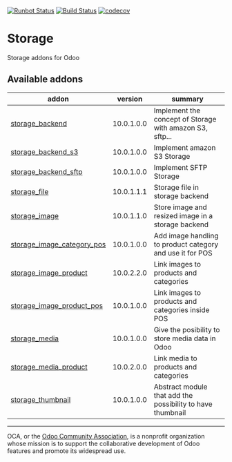 [![Runbot Status](https://runbot.odoo-community.org/runbot/badge/flat/275/10.0.svg)](https://runbot.odoo-community.org/runbot/repo/github-com-oca-storage-275)
[![Build Status](https://travis-ci.com/OCA/storage.svg?branch=10.0)](https://travis-ci.com/OCA/storage)
[![codecov](https://codecov.io/gh/OCA/storage/branch/10.0/graph/badge.svg)](https://codecov.io/gh/OCA/storage)

# Storage

Storage addons for Odoo

[//]: # (addons)

Available addons
----------------
addon | version | summary
--- | --- | ---
[storage_backend](storage_backend/) | 10.0.1.0.0 | Implement the concept of Storage with amazon S3, sftp...
[storage_backend_s3](storage_backend_s3/) | 10.0.1.0.0 | Implement amazon S3 Storage
[storage_backend_sftp](storage_backend_sftp/) | 10.0.1.0.0 | Implement SFTP Storage
[storage_file](storage_file/) | 10.0.1.1.1 | Storage file in storage backend
[storage_image](storage_image/) | 10.0.1.1.0 | Store image and resized image in a storage backend
[storage_image_category_pos](storage_image_category_pos/) | 10.0.1.0.0 | Add image handling to product category and use it for POS
[storage_image_product](storage_image_product/) | 10.0.2.2.0 | Link images to products and categories
[storage_image_product_pos](storage_image_product_pos/) | 10.0.1.0.0 | Link images to products and categories inside POS
[storage_media](storage_media/) | 10.0.1.0.0 | Give the posibility to store media data in Odoo
[storage_media_product](storage_media_product/) | 10.0.2.0.0 | Link media to products and categories
[storage_thumbnail](storage_thumbnail/) | 10.0.1.0.0 | Abstract module that add the possibility to have thumbnail

[//]: # (end addons)

----

OCA, or the [Odoo Community Association](http://odoo-community.org/), is a nonprofit organization whose
mission is to support the collaborative development of Odoo features and
promote its widespread use.
